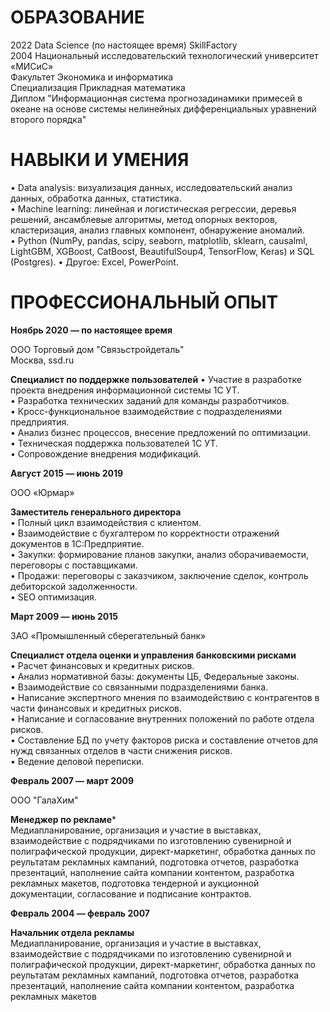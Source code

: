 # ОБРАЗОВАНИЕ

2022 Data Science (по настоящее время) SkillFactory   
2004 Национальный исследовательский технологический университет «МИСиС»   
     Факультет Экономика и информатика  
     Специализация Прикладная математика   
     Диплом "Информационная система прогнозадинамики примесей в океане на основе системы нелинейных дифференциальных уравнений второго порядка"

# НАВЫКИ И УМЕНИЯ

• Data analysis: визуализация данных, исследовательский анализ данных, обработка данных, статистика.   
• Machine learning: линейная и логистическая регрессии, деревья решений, ансамблевые алгоритмы, метод опорных векторов, кластеризация, анализ главных компонент, обнаружение аномалий.   
• Python (NumPy, pandas, scipy, seaborn, matplotlib, sklearn, causalml, LightGBM, XGBoost, CatBoost, BeautifulSoup4, TensorFlow, Keras) и SQL (Postgres).       • Другое: Excel, PowerPoint.  

# ПРОФЕССИОНАЛЬНЫЙ ОПЫТ

**Ноябрь 2020 — по настоящее время**   

ООО Торговый дом "Связьстройдеталь"   
Москва, ssd.ru   

**Специалист по поддержке пользователей** 
• Участие в разработке проекта внедрения информационной системы 1С УТ.  
• Разработка технических заданий для команды разработчиков.   
• Кросс-функциональное взаимодействие с подразделениями предприятия.   
• Анализ бизнес процессов, внесение предложений по оптимизации.   
• Техническая поддержка пользователей 1С УТ.   
• Сопровождение внедрения модификаций. 

**Август 2015 — июнь 2019**

ООО «Юрмар»

**Заместитель генерального директора**   
• Полный цикл взаимодействия с клиентом.  
• Взаимодействие с бухгалтером по корректности отражений документов в 1С:Предприятие.  
• Закупки: формирование планов закупки, анализ оборачиваемости, переговоры с поставщиками.  
• Продажи: переговоры с заказчиком, заключение сделок, контроль дебиторской задолженности.   
• SEO оптимизация.  

**Март 2009 — июнь 2015**

ЗАО «Промышленный сберегательный банк»   

**Специалист отдела оценки и управления банковскими рисками**    
• Расчет финансовых и кредитных рисков.  
• Анализ нормативной базы: документы ЦБ, Федеральные законы.   
• Взаимодействие со связанными подразделениями банка.   
• Написание экспертного мнения по взаимодействию с контрагентов в части финансовых и кредитных рисков.  
• Написание и согласование внутренних положений по работе отдела рисков.  
• Составление БД по учету факторов риска и составление отчетов для нужд связанных отделов в части снижения рисков.   
• Ведение деловой переписки.  

**Февраль 2007 — март 2009**

ООО "ГалаХим"

**Менеджер по рекламе***      
Медиапланирование, организация и участие в выставках, взаимодействие с подрядчиками по изготовлению сувенирной и полиграфической продукции, директ-маркетинг, обработка данных по реультатам рекламных кампаний, подготовка отчетов, разработка презентаций, наполнение сайта компании контентом, разработка рекламных макетов, подготовка тендерной и аукционной документации, согласование и подписание контрактов.

**Февраль 2004 — февраль 2007**

**Начальник отдела рекламы**    
Медиапланирование, организация и участие в выставках, взаимодействие с подрядчиками по изготовлению сувенирной и полиграфической продукции, директ-маркетинг, обработка данных по реультатам рекламных кампаний, подготовка отчетов, разработка презентаций, наполнение сайта компании контентом, разработка рекламных макетов

